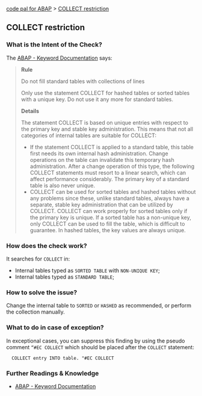 [code pal for ABAP](../../README.md) > [COLLECT restriction](collect.md)

## COLLECT restriction

### What is the Intent of the Check?

The [ABAP - Keyword Documentation](https://help.sap.com/doc/abapdocu_755_index_htm/7.55/en-US/abencollect_guidl.htm?file=abencollect_guidl.htm) says:
> **Rule**
>
> Do not fill standard tables with collections of lines
> 
> Only use the statement COLLECT for hashed tables or sorted tables with a unique key. Do not use it any more for standard tables.
> 
> **Details**
>
> The statement COLLECT is based on unique entries with respect to the primary key and stable key administration. This means that not all categories of internal tables are suitable for COLLECT:
>
> * If the statement COLLECT is applied to a standard table, this table first needs its own internal hash administration. Change operations on the table can invalidate this temporary hash administration. After a change operation of this type, the following COLLECT statements must resort to a linear search, which can affect performance considerably. The primary key of a standard table is also never unique.
> * COLLECT can be used for sorted tables and hashed tables without any problems since these, unlike standard tables, always have a separate, stable key administration that can be utilized by COLLECT. COLLECT can work properly for sorted tables only if the primary key is unique. If a sorted table has a non-unique key, only COLLECT can be used to fill the table, which is difficult to guarantee. In hashed tables, the key values are always unique.

### How does the check work?

It searches for `COLLECT` in:
* Internal tables typed as `SORTED TABLE` with `NON-UNIQUE KEY`;
* Internal tables typed as `STANDARD TABLE`;

### How to solve the issue?

Change the internal table to `SORTED` or `HASHED` as recommended, or perform the collection manually.   

### What to do in case of exception?

In exceptional cases, you can suppress this finding by using the pseudo comment `“#EC COLLECT` which should be placed after the `COLLECT` statement: 

```abap
  COLLECT entry INTO table. "#EC COLLECT
```

### Further Readings & Knowledge

* [ABAP - Keyword Documentation](https://help.sap.com/doc/abapdocu_755_index_htm/7.55/en-US/abencollect_guidl.htm?file=abencollect_guidl.htm)
